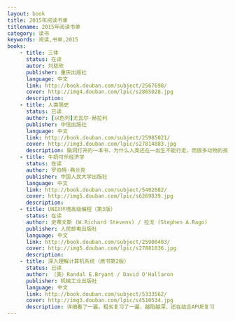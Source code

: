 ```yaml
---
layout: book
title: 2015年阅读书单
titlename: 2015年阅读书单
category: 读书
keywords: 阅读,书单,2015
books:
    - title: 三体
      status: 在读
      autor: 刘慈欣
      publisher: 重庆出版社
      language: 中文
      link: http://book.douban.com/subject/2567698/
      cover: http://img4.douban.com/lpic/s2865028.jpg
      description:
    - title: 人类简史
      status: 已读
      author: [以色列]尤瓦尔·赫拉利 
      publisher: 中信出版社
      language: 中文
      link: http://book.douban.com/subject/25985021/
      cover: http://img3.douban.com/lpic/s27814883.jpg
      description: 脑洞打开的一本书，为什么人类还在一出生不能行走，而很多动物的孩子一出生就能行走呢？为什么人类能够形成一个大的种聚集族，而很多动物的种族群居很少？为什么大家都相信黄金有价？什么才是快乐？书中介绍了人类三大革命的形成：认识革命、农业革命、科技革命，分析人类从哪里来，将去往何处！
    - title: 牛奶可乐经济学
      status: 在读
      author: 罗伯特·弗兰克
      publisher: 中国人民大学出版社
      language: 中文
      link: http://book.douban.com/subject/5402682/
      cover: http://img5.douban.com/lpic/s6269839.jpg
      description: 
    - title: UNIX环境高级编程（第3版）
      status: 在读
      author: 史蒂文斯 (W.Richard Stevens) / 拉戈 (Stephen A.Rago)  
      publisher: 人民邮电出版社
      language: 中文
      link: http://book.douban.com/subject/25900403/
      cover: http://img5.douban.com/lpic/s27881036.jpg
      description: 
    - title: 深入理解计算机系统（原书第2版）
      status: 已读
      author: （美）Randal E.Bryant / David O'Hallaron  
      publisher: 机械工业出版社
      language: 中文
      link: http://book.douban.com/subject/5333562/
      cover: http://img3.douban.com/lpic/s4510534.jpg
      description: 详细看了一遍，粗劣复习了一遍，越陷越深，还在结合APUE复习
---
```





     
  
